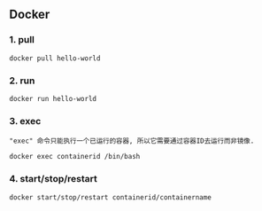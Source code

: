 
## Docker

### 1. pull

```
docker pull hello-world
```

### 2. run
```
docker run hello-world
```

### 3. exec
    "exec" 命令只能执行一个已运行的容器, 所以它需要通过容器ID去运行而非镜像.
```
docker exec containerid /bin/bash
```
### 4. start/stop/restart
```
docker start/stop/restart containerid/containername
```
